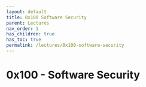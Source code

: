 ```yaml
---
layout: default
title: 0x100 Software Security
parent: Lectures
nav_order: 1
has_children: true
has_toc: true
permalink: /lectures/0x100-software-security
---
```


# 0x100 - Software Security
